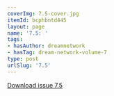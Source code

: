 ```yaml
---
coverImg: 7.5-cover.jpg
itemId: bcphbntd445
layout: page
name: '7.5: '
tags:
- hasAuthor: dreamnetwork
- hasTag: dream-network-volume-7
type: post
urlSlug: '7.5'
---
```

<a href="../files/pdfs/Volume_7/7.5-Dream-Network-Bulletin_Volume-7-Number-5.pdf" download="">Download issue 7.5</a>